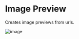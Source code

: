 # Image Preview

Creates image previews from urls.

![image](https://user-images.githubusercontent.com/24513785/58363626-6d4e5880-7ea7-11e9-9dbd-18ef989eabde.png)
